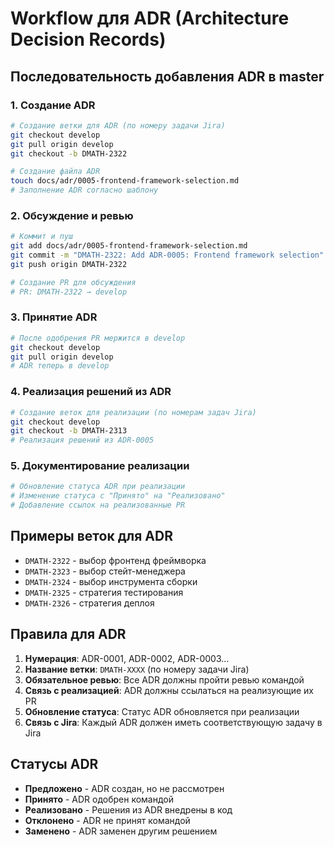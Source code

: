 # Workflow для ADR (Architecture Decision Records)

## Последовательность добавления ADR в master

### 1. Создание ADR
```bash
# Создание ветки для ADR (по номеру задачи Jira)
git checkout develop
git pull origin develop
git checkout -b DMATH-2322

# Создание файла ADR
touch docs/adr/0005-frontend-framework-selection.md
# Заполнение ADR согласно шаблону
```

### 2. Обсуждение и ревью
```bash
# Коммит и пуш
git add docs/adr/0005-frontend-framework-selection.md
git commit -m "DMATH-2322: Add ADR-0005: Frontend framework selection"
git push origin DMATH-2322

# Создание PR для обсуждения
# PR: DMATH-2322 → develop
```

### 3. Принятие ADR
```bash
# После одобрения PR мержится в develop
git checkout develop
git pull origin develop
# ADR теперь в develop
```

### 4. Реализация решений из ADR
```bash
# Создание веток для реализации (по номерам задач Jira)
git checkout develop
git checkout -b DMATH-2313
# Реализация решений из ADR-0005
```

### 5. Документирование реализации
```bash
# Обновление статуса ADR при реализации
# Изменение статуса с "Принято" на "Реализовано"
# Добавление ссылок на реализованные PR
```

## Примеры веток для ADR

- `DMATH-2322` - выбор фронтенд фреймворка
- `DMATH-2323` - выбор стейт-менеджера
- `DMATH-2324` - выбор инструмента сборки
- `DMATH-2325` - стратегия тестирования
- `DMATH-2326` - стратегия деплоя

## Правила для ADR

1. **Нумерация**: ADR-0001, ADR-0002, ADR-0003...
2. **Название ветки**: `DMATH-XXXX` (по номеру задачи Jira)
3. **Обязательное ревью**: Все ADR должны пройти ревью командой
4. **Связь с реализацией**: ADR должны ссылаться на реализующие их PR
5. **Обновление статуса**: Статус ADR обновляется при реализации
6. **Связь с Jira**: Каждый ADR должен иметь соответствующую задачу в Jira

## Статусы ADR

- **Предложено** - ADR создан, но не рассмотрен
- **Принято** - ADR одобрен командой
- **Реализовано** - Решения из ADR внедрены в код
- **Отклонено** - ADR не принят командой
- **Заменено** - ADR заменен другим решением
